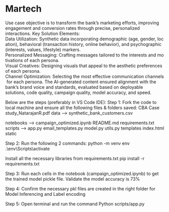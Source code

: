 # Martech
Use case objective is to transform the bank’s marketing efforts, improving engagement and conversion rates through precise, personalized interactions.
Key Solution Elements:
Data Utilization: Synthetic data incorporating demographic (age, gender, location), behavioral (transaction history, online behavior), and psychographic (interests, values, lifestyle) markers.
Personalized Messaging: Crafting messages tailored to the interests and motivations of each persona.
Visual Creatives: Designing visuals that appeal to the aesthetic preferences of each persona.
Channel Optimization: Selecting the most effective communication channels for each persona.
The AI-generated content ensured alignment with the bank’s brand voice and standards, evaluated based on deployable solutions, code quality, campaign quality, model accuracy, and speed.

Below are the steps (preferably in VS Code IDE):
Step 1:
Fork the code to local machine and ensure all the following files & folders saved:
CBA Case study_NatarajanR.pdf
data
--> synthetic_bank_customers.csv

notebooks
--> campaign_optimized.ipynb
README.md
requirements.txt
scripts
--> 	app.py
	email_templates.py
	model.py
	utils.py
templates
	index.html
	static

Step 2:
Run the following 2 commands:
python -m venv env
.\env\Scripts\activate

Install all the necessary libraries from requirements.txt
pip install -r requirements.txt

Step 3:
Run each cells in the notebook (campaign_optimized.ipynb) to get the trained model pickle file. Validate the model accuracy is 73%

Step 4:
Confirm the necessary pkl files are created in the right folder for Model Inferencing and Label encoding

Step 5:
Open terminal and run the command Python scripts/app.py



